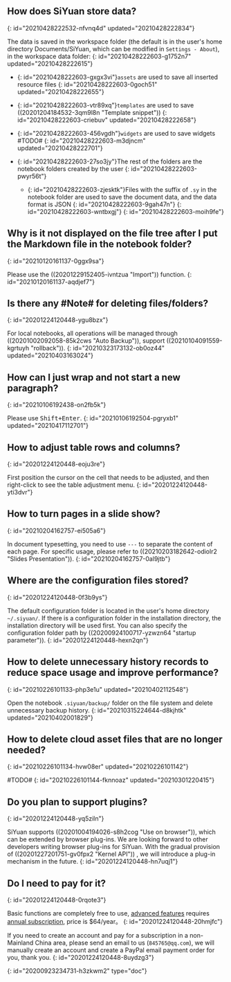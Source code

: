 ## How does SiYuan store data?
{: id="20210428222532-nfvnq4d" updated="20210428222834"}

The data is saved in the workspace folder (the default is in the user's home directory Documents/SiYuan, which can be modified in `Settings - About`), in the workspace data folder:
{: id="20210428222603-g1752n7" updated="20210428222615"}

* {: id="20210428222603-gxgx3vi"}`assets` are used to save all inserted resource files
  {: id="20210428222603-0goch51" updated="20210428222655"}
* {: id="20210428222603-vtr89xq"}`templates` are used to save ((20201204184532-3qm9l8n "Template snippet"))
  {: id="20210428222603-criebuv" updated="20210428222658"}
* {: id="20210428222603-456vgdh"}`widgets` are used to save widgets #TODO#
  {: id="20210428222603-m3djncm" updated="20210428222701"}
* {: id="20210428222603-27so3jy"}The rest of the folders are the notebook folders created by the user
  {: id="20210428222603-pwyr56t"}

  * {: id="20210428222603-zjesktk"}Files with the suffix of `.sy` in the notebook folder are used to save the document data, and the data format is JSON
    {: id="20210428222603-9gah47n"}
  {: id="20210428222603-wntbxgj"}
{: id="20210428222603-moih9fe"}

## Why is it not displayed on the file tree after I put the Markdown file in the notebook folder?
{: id="20210120161137-0ggx9sa"}

Please use the ((20201229152405-ivntzua "Import")) function.
{: id="20210120161137-aqdjef7"}

## Is there any #Note# for deleting files/folders?
{: id="20201224120448-ygu8bzx"}

For local notebooks, all operations will be managed through ((20201002092058-85k2cws "Auto Backup")), support ((20210104091559-kgrtuyh "rollback")).
{: id="20210323173132-ob0oz44" updated="20210403163024"}

## How can I just wrap and not start a new paragraph?
{: id="20210106192438-on2fb5k"}

Please use <kbd>Shift+Enter</kbd>.
{: id="20210106192504-pgryxb1" updated="20210417112701"}

## How to adjust table rows and columns?
{: id="20201224120448-eoju3re"}

First position the cursor on the cell that needs to be adjusted, and then right-click to see the table adjustment menu.
{: id="20201224120448-yti3dvr"}

## How to turn pages in a slide show?
{: id="20210204162757-ei505a6"}

In document typesetting, you need to use `---` to separate the content of each page. For specific usage, please refer to ((20210203182642-odiolr2 "Slides Presentation")).
{: id="20210204162757-0al9jtb"}

## Where are the configuration files stored?
{: id="20201224120448-0f3b9ys"}

The default configuration folder is located in the user's home directory `~/.siyuan/`. If there is a configuration folder in the installation directory, the installation directory will be used first. You can also specify the configuration folder path by ((20200924100717-yzwzn64 "startup parameter")).
{: id="20201224120448-hexn2qn"}

## How to delete unnecessary history records to reduce space usage and improve performance?
{: id="20210226101133-php3e1u" updated="20210402112548"}

Open the notebook `.siyuan/backup/` folder on the file system and delete unnecessary backup history.
{: id="20210315224644-d8kjhtk" updated="20210402001829"}

## How to delete cloud asset files that are no longer needed?
{: id="20210226101134-hvw08er" updated="20210226101142"}

#TODO#
{: id="20210226101144-fknnoaz" updated="20210301220415"}

## Do you plan to support plugins?
{: id="20201224120448-yq5ziln"}

SiYuan supports ((20201004194026-s8h2cog "Use on browser")),  which can be extended by browser plug-ins. We are looking forward to other developers writing browser plug-ins for SiYuan. With the gradual provision of ((20201227201751-gv0fpx2 "Kernel API")) , we will introduce a plug-in mechanism in the future.
{: id="20201224120448-hn7uqj1"}

## Do I need to pay for it?
{: id="20201224120448-0rqote3"}

Basic functions are completely free to use, [advanced features](https://b3log.org/siyuan/advanced_features.html) requires [annual subscription](https://b3log.org/siyuan/pricing.html), price is $64/year。
{: id="20201224120448-20hmjfc"}

If you need to create an account and pay for a subscription in a non-Mainland China area, please send an email to us (`845765@qq.com`), we will manually create an account and create a PayPal email payment order for you, thank you.
{: id="20201224120448-8uydzg3"}


{: id="20200923234731-h3zkwm2" type="doc"}
